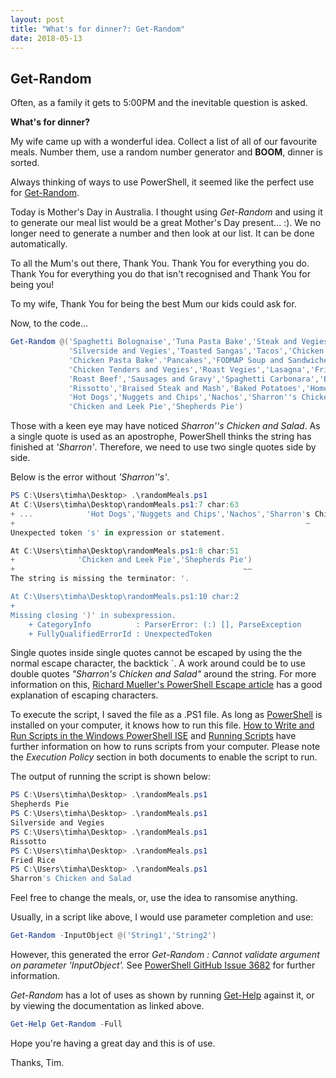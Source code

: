 ```yaml
---
layout: post
title: "What's for dinner?: Get-Random"
date: 2018-05-13
---
```

## Get-Random

Often, as a family it gets to 5:00PM and the inevitable question is asked.

**What's for dinner?**

My wife came up with a wonderful idea. Collect a list of all of our favourite meals.
Number them, use a random number generator and **BOOM**, dinner is sorted.

Always thinking of ways to use PowerShell, it seemed like the perfect use for [Get-Random](https://docs.microsoft.com/en-us/powershell/module/microsoft.powershell.utility/get-random?view=powershell-6).

Today is Mother's Day in Australia. I thought using *Get-Random* and using it to
generate our meal list would be a great Mother's Day present... :).
We no longer need to generate a number and then look at our list. It can be done automatically.

To all the Mum's out there, Thank You. Thank You for everything you do. Thank You
for everything you do that isn't recognised and Thank You for being you!

To my wife, Thank You for being the best Mum our kids could ask for.

Now, to the code...

```PowerShell
Get-Random @('Spaghetti Bolognaise','Tuna Pasta Bake','Steak and Vegies',
             'Silverside and Vegies','Toasted Sangas','Tacos','Chicken Pasta',
             'Chicken Pasta Bake'.'Pancakes','FODMAP Soup and Sandwiches',
             'Chicken Tenders and Vegies','Roast Vegies','Lasagna','Fried Rice',
             'Roast Beef','Sausages and Gravy','Spaghetti Carbonara','Beans on Toast',
             'Rissotto','Braised Steak and Mash','Baked Potatoes','Homemade Pizza',
             'Hot Dogs','Nuggets and Chips','Nachos','Sharron''s Chicken and Salad',
             'Chicken and Leek Pie','Shepherds Pie')
```
Those with a keen eye may have noticed *Sharron''s Chicken and Salad*.
As a single quote is used as an apostrophe, PowerShell thinks the string has finished at *'Sharron'*. Therefore, we need to use two single quotes side by side.

Below is the error without *'Sharron''s'*.

```PowerShell
PS C:\Users\timha\Desktop> .\randomMeals.ps1
At C:\Users\timha\Desktop\randomMeals.ps1:7 char:63
+ ...            'Hot Dogs','Nuggets and Chips','Nachos','Sharron's Chicken ...
+                                                                 ~
Unexpected token 's' in expression or statement.

At C:\Users\timha\Desktop\randomMeals.ps1:8 char:51
+              'Chicken and Leek Pie','Shepherds Pie')
+                                                   ~~
The string is missing the terminator: '.

At C:\Users\timha\Desktop\randomMeals.ps1:10 char:2
+
Missing closing ')' in subexpression.
    + CategoryInfo          : ParserError: (:) [], ParseException
    + FullyQualifiedErrorId : UnexpectedToken
```
Single quotes inside single quotes cannot be escaped by using the the normal escape character, the backtick `.
A work around could be to use double quotes *"Sharron's Chicken and Salad"* around the string.
For more information on this, [Richard Mueller's PowerShell Escape article](http://www.rlmueller.net/PowerShellEscape.htm) has a good explanation of escaping characters.

To execute the script, I saved the file as a .PS1 file. As long as [PowerShell](https://docs.microsoft.com/en-us/powershell/scripting/setup/installing-windows-powershell?view=powershell-6) is installed on your computer, it knows how to run this file.
[How to Write and Run Scripts in the Windows PowerShell ISE](https://docs.microsoft.com/en-us/powershell/scripting/core-powershell/ise/how-to-write-and-run-scripts-in-the-windows-powershell-ise?view=powershell-6) and [Running Scripts](https://technet.microsoft.com/en-us/library/bb613481(v=vs.85).aspx) have further information on how to runs scripts from your computer. Please note the *Execution Policy* section in both documents to enable the script to run.

The output of running the script is shown below:

```PowerShell
PS C:\Users\timha\Desktop> .\randomMeals.ps1
Shepherds Pie
PS C:\Users\timha\Desktop> .\randomMeals.ps1
Silverside and Vegies
PS C:\Users\timha\Desktop> .\randomMeals.ps1
Rissotto
PS C:\Users\timha\Desktop> .\randomMeals.ps1
Fried Rice
PS C:\Users\timha\Desktop> .\randomMeals.ps1
Sharron's Chicken and Salad
```

Feel free to change the meals, or, use the idea to ransomise anything.

Usually, in a script like above, I would use parameter completion and use:
```PowerShell
Get-Random -InputObject @('String1','String2')
```
However, this generated the error *Get-Random : Cannot validate argument on parameter 'InputObject'.*
See [PowerShell GitHub Issue 3682](https://github.com/PowerShell/PowerShell/issues/3682) for further information.

*Get-Random* has a lot of uses as shown by running [Get-Help](https://docs.microsoft.com/en-us/powershell/module/microsoft.powershell.core/get-help?view=powershell-6) against it, or by viewing the documentation as linked above.

```PowerShell
Get-Help Get-Random -Full
```

Hope you're having a great day and this is of use.

Thanks, Tim.
